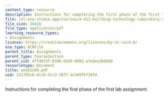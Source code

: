 ```yaml
---
content_type: resource
description: Instructions for completing the first phase of the first lab assignment.
file: /ol-ocw-studio-app/courses/4-411-building-technology-laboratory-spring-2004/231785cbdcc63cc33877dc449fbf28fd_week1s04.pdf
file_size: 24416
file_type: application/pdf
learning_resource_types:
- Assignments
license: https://creativecommons.org/licenses/by-nc-sa/4.0/
ocw_type: OCWFile
parent_title: Assignments
parent_type: CourseSection
parent_uid: 47f4033f-8306-6168-0902-a7edea3b6b60
resourcetype: Document
title: week1s04.pdf
uid: 231785cb-dcc6-3cc3-3877-dc449fbf28fd
---
```

Instructions for completing the first phase of the first lab assignment.